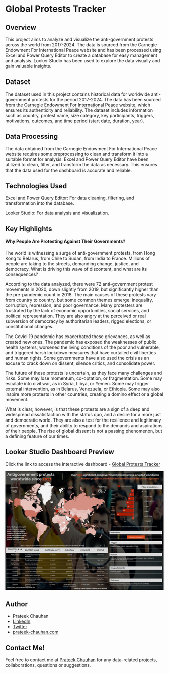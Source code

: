 # Global Protests Tracker

## Overview
This project aims to analyze and visualize the anti-government protests across the world from 2017-2024. The data is sourced from the Carnegie Endowment For International Peace website and has been processed using Excel and Power Query Editor to create a database for easy management and analysis. Looker Studio has been used to explore the data visually and gain valuable insights.

## Dataset
The dataset used in this project contains historical data for worldwide anti-government protests for the period 2017-2024. The data has been sourced from the [Carnegie Endowment For International Peace](https://carnegieendowment.org/publications/interactive/protest-tracker) website, which ensures its authenticity and reliability. The dataset includes information such as country, protest name, size category, key participants, triggers, motivations, outcomes, and time period (start date, duration, year).

## Data Processing
The data obtained from the Carnegie Endowment For International Peace website requires some preprocessing to clean and transform it into a suitable format for analysis. Excel and Power Query Editor have been utilized to clean, filter, and transform the data as necessary. This ensures that the data used for the dashboard is accurate and reliable.

## Technologies Used
Excel and Power Query Editor: For data cleaning, filtering, and transformation into the database.

Looker Studio: For data analysis and visualization.

## Key Highlights
#### **Why People Are Protesting Against Their Governments?**

The world is witnessing a surge of anti-government protests, from Hong Kong to Belarus, from Chile to Sudan, from India to France. Millions of people are taking to the streets, demanding change, justice, and democracy. What is driving this wave of discontent, and what are its consequences?

According to the data analyzed, there were 72 anti-government protest movements in 2020, down slightly from 2019, but significantly higher than the pre-pandemic count in 2018. The main causes of these protests vary from country to country, but some common themes emerge: inequality, corruption, repression, and poor governance. Many protesters are frustrated by the lack of economic opportunities, social services, and political representation. They are also angry at the perceived or real subversion of democracy by authoritarian leaders, rigged elections, or constitutional changes.

The Covid-19 pandemic has exacerbated these grievances, as well as created new ones. The pandemic has exposed the weaknesses of public health systems, worsened the living conditions of the poor and vulnerable, and triggered harsh lockdown measures that have curtailed civil liberties and human rights. Some governments have also used the crisis as an excuse to crack down on dissent, silence critics, and consolidate power.

The future of these protests is uncertain, as they face many challenges and risks. Some may lose momentum, co-optation, or fragmentation. Some may escalate into civil war, as in Syria, Libya, or Yemen. Some may trigger external intervention, as in Belarus, Venezuela, or Ethiopia. Some may also inspire more protests in other countries, creating a domino effect or a global movement.

What is clear, however, is that these protests are a sign of a deep and widespread dissatisfaction with the status quo, and a desire for a more just and democratic world. They are also a test for the resilience and legitimacy of governments, and their ability to respond to the demands and aspirations of their people. The rise of global dissent is not a passing phenomenon, but a defining feature of our times.

## Looker Studio Dashboard Preview
Click the link to access the interactive dashboard - [Global Protests Tracker](https://lookerstudio.google.com/u/0/reporting/96bb696a-d2e4-4a17-bc57-ee640fd588ad/page/XzNuC)

![Global Protests Tracker Preview Image](/images/global-protests-tracker.png)

## Author
- Prateek Chauhan
- [LinkedIn](https://www.linkedin.com/in/prateekchauhands/)
- [Twitter](https://twitter.com/PrateekC_DS)
- [prateek-chauhan.com](https://prateek-chauhan.com/)

## Contact Me!
Feel free to contact me at [Prateek Chauhan](mailto:prateekchauhan.ds@gmail.com) for any data-related projects, collaborations, questions or suggestions.
